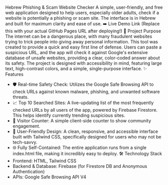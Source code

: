 Hebrew Phishing & Scam Website Checker
A simple, user-friendly, and free web application designed to help users, especially older adults, check if a website is potentially a phishing or scam site. The interface is in Hebrew and built for maximum clarity and ease of use.
➡️ Live Demo Link (Replace this with your actual GitHub Pages URL after deploying!)
🌟 Project Purpose
The internet can be a dangerous place, with many fraudulent websites trying to trick people into giving away personal information. This tool was created to provide a quick and easy first line of defense. Users can paste a suspicious URL, and the app will check it against Google's extensive database of unsafe websites, providing a clear, color-coded answer about its safety.
The project is designed with accessibility in mind, featuring large text, high-contrast colors, and a simple, single-purpose interface.
✨ Features
 * 🛡️ Real-time Safety Check: Utilizes the Google Safe Browsing API to check URLs against known malware, phishing, and unwanted software threats.
 * 📈 Top 10 Searched Sites: A live-updating list of the most frequently checked URLs by all users of the app, powered by Firebase Firestore. This helps identify currently trending suspicious sites.
 * 🔢 Visitor Counter: A simple client-side counter to show community engagement.
 * 👴 User-Friendly Design: A clean, responsive, and accessible interface built with Tailwind CSS, specifically designed for users who may not be tech-savvy.
 * 🌐 Fully Self-Contained: The entire application runs from a single index.html file, making it incredibly easy to deploy.
🛠️ Technology Stack
 * Frontend: HTML, Tailwind CSS
 * Backend & Database: Firebase (for Firestore DB and Anonymous Authentication)
 * APIs: Google Safe Browsing API V4
